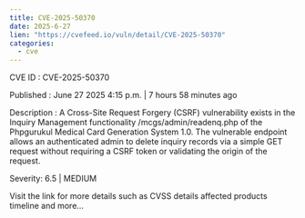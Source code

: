 ```yaml
--- 
title: CVE-2025-50370
date: 2025-6-27
lien: "https://cvefeed.io/vuln/detail/CVE-2025-50370"
categories:
  - cve
---
```


CVE ID : CVE-2025-50370

Published :  June 27
2025
4:15 p.m. | 7 hours
58 minutes ago

Description : A Cross-Site Request Forgery (CSRF) vulnerability exists in the Inquiry Management functionality /mcgs/admin/readenq.php of the Phpgurukul Medical Card Generation System 1.0. The vulnerable endpoint allows an authenticated admin to delete inquiry records via a simple GET request
without requiring a CSRF token or validating the origin of the request.

Severity: 6.5 | MEDIUM

Visit the link for more details
such as CVSS details
affected products
timeline
and more...
